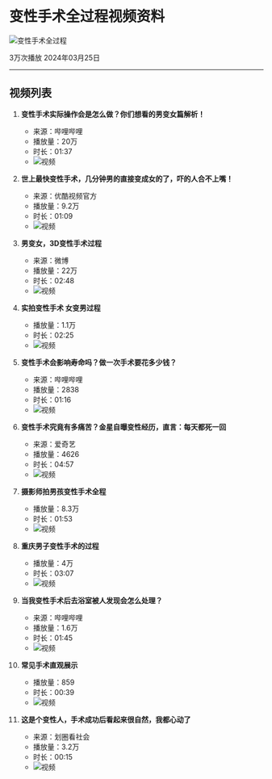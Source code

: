 # 变性手术全过程视频资料

![变性手术全过程](https://t15.baidu.com/it/u=1893564291,3758594371&fm=225&app=113&size=f1242,699&n=0&f=JPEG&fmt=auto?s=F8BA7FDB6E4B6C550724F93803008052&sec=1739379600&t=ec556b3b44acbea1d025250edb3a0111)

3万次播放 2024年03月25日

---

## 视频列表

1. **变性手术实际操作会是怎么做？你们想看的男变女篇解析！**
   - 来源：哔哩哔哩
   - 播放量：20万
   - 时长：01:37
   - ![视频](https://vdposter.bdstatic.com/b3633172df411514a594bada2a069a9a.jpeg?x-bce-process=image/resize,m_fill,w_560,h_315/format,f_jpg/quality,Q_80)

2. **世上最快变性手术，几分钟男的直接变成女的了，吓的人合不上嘴！**
   - 来源：优酷视频官方
   - 播放量：9.2万
   - 时长：01:09
   - ![视频](https://vdposter.bdstatic.com/b70ae5e352650eccf33d3fef307d7729.jpeg?x-bce-process=image/resize,m_fill,w_560,h_315/format,f_jpg/quality,Q_80)

3. **男变女，3D变性手术过程**
   - 来源：微博
   - 播放量：22万
   - 时长：02:48
   - ![视频](https://vdposter.bdstatic.com/d4b405369fc06e8233b70c1195ecd83b.jpeg?x-bce-process=image/resize,m_fill,w_560,h_315/format,f_jpg/quality,Q_80)

4. **实拍变性手术 女变男过程**
   - 播放量：1.1万
   - 时长：02:25
   - ![视频](https://gimg4.baidu.com/poster/src=http%3A%2F%2Ft10.baidu.com%2Fit%2Fu%3D2439528669%2C3523111266%26fm%3D171%26app%3D20%26f%3DJPEG%3Fw%3D640%26h%3D360%26s%3DC28228E0EA02B00351B7535A030010DE&refer=http%3A%2F%2Fwww.baidu.com&app=2004&size=f560,315&n=&g=0n&q=a80?sec=1739375402&t=ed064f928c8c15b514d2f0c92e17b741)

5. **变性手术会影响寿命吗？做一次手术要花多少钱？**
   - 来源：哔哩哔哩
   - 播放量：2838
   - 时长：01:16
   - ![视频](https://vdposter.bdstatic.com/78a56a0b7d7c56ed3d92ec6ea01861ac.jpeg?x-bce-process=image/resize,m_fill,w_560,h_315/format,f_jpg/quality,Q_80)

6. **变性手术究竟有多痛苦？金星自曝变性经历，直言：每天都死一回**
   - 来源：爱奇艺
   - 播放量：4626 
   - 时长：04:57
   - ![视频](https://vdposter.bdstatic.com/ce1b8e7191a4962faf6c7ceef47c908e.jpeg?x-bce-process=image/resize,m_fill,w_560,h_315/format,f_jpg/quality,Q_80)

7. **摄影师拍男孩变性手术全程**
   - 播放量：8.3万
   - 时长：01:53
   - ![视频](https://vdposter.bdstatic.com/7db3afeb886c5ee0368ea5659321292a.jpeg?x-bce-process=image/resize,m_fill,w_560,h_315/format,f_jpg/quality,Q_80)

8. **重庆男子变性手术的过程**
   - 播放量：4万
   - 时长：03:07
   - ![视频](https://gimg4.baidu.com/poster/src=http%3A%2F%2Ft14.baidu.com%2Fit%2Fu%3D1278068586%2C1983635774%26fm%3D225%26app%3D113%26f%3DJPEG%3Fw%3D1582%26h%3D989%26s%3DF2A004E60A0A035F18EC4CB30300E042&refer=http%3A%2F%2Fwww.baidu.com&app=2004&size=f560,315&n=&g=0n&q=a80?sec=1739375402&t=6d26a4936b430445af4cd6f67e1c557a)

9. **当我变性手术后去浴室被人发现会怎么处理？**
   - 来源：哔哩哔哩
   - 播放量：1.6万
   - 时长：01:45
   - ![视频](https://gimg4.baidu.com/poster/src=http%3A%2F%2Ff7.baidu.com%2Fit%2Fu%3D1754658043%2C3936956140%26fm%3D222%26app%3D106%26f%3DJPEG&refer=http%3A%2F%2Fwww.baidu.com&app=2004&size=f560,315&n=&g=0n&q=a80?sec=1739375402&t=4eaffe32bcc032903a5ba23d92736d18)

10. **常见手术直观展示**
    - 播放量：859
    - 时长：00:39
    - ![视频](https://gimg4.baidu.com/poster/src=http%3A%2F%2Fpic.rmb.bdstatic.com%2F3d6d0254ec5bd078dad1886c73cf97ab.jpeg&refer=http%3A%2F%2Fwww.baidu.com&app=2004&size=f560,315&n=&g=0n&q=a80?sec=1739375402&t=73a378707c2bbfa4798bd3a21ccbe86a) 

11. **这是个变性人，手术成功后看起来很自然，我都心动了**
    - 来源：划圈看社会
    - 播放量：3.2万
    - 时长：00:15
    - ![视频](https://m.baidu.com/ssid=0/uid=0/bd_page_type=0/pu=sz@1320_220,ta@video___3_537/baiduid=1169A7CEAE5EA216BD5CDD4C239115BD/w=0_10_%E5%8F%98%E6%80%A7%E6%89%8B%E6%9C%AF%E5%85%A8%E8%A7%86%E9%A2%91/t=0/l=1/tc?module=sf&pd=video_page&tn=&lid=&ref=www_iphone&src=https%3A%2F%2Fm.baidu.com%2Fvideo%2Fpage%3Fpd%3Dvideo_page%26nid%3D11616205990888479345%26sign%3D4674031866589534525%26word%3D%25E8%25BF%2599%25E4%25B8%25AA%25E8%25A7%2586%25E9%25A2%2591%25E4%25B8%25BA%25E4%25BD%25A0%25E6%258F%25AD%25E5%25BC%2580%25E5%258F%2598%25E6%2580%25A7%25E6%2589%258B%25E6%259C%25AF%25E5%2585%25A8%25E8%25BF%2587%25E7%25A8%258B%26oword%3D%25E5%258F%2598%25E6%2580%25A7%25E6%2589%258B%25E6%259C%25AF%25E5%2585%25A4%25E8%25A7%2586%25E9%25A2%2591%26atn%3Dindex%26frsrcid%3D5373%26ext%3D%257B%2522jsy%2522%253A1%257D%26top%3D%257B%2522sfhs%2522%253A1%252C%2522_hold%2522%253A2%257D%26sl%3D4%26related_src%3D1%26fr0%3D%26fr1%3DC%26title%3D%E8%BF%99%E4%B8%AA%E8%A7%86%E9%A2%2591%E4%B8%BA%E4%BD%A0%E6%8F%AD%E5%BC%BA%E5%85%85%E6%80%81%26lid%3D%26ms%3D1) 